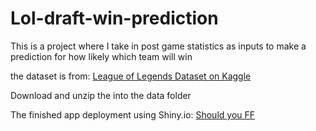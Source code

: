# Lol-draft-win-prediction

This is a project where I take in post game statistics as inputs to make a prediction for how likely which team will win


the dataset is from: [League of Legends Dataset on Kaggle](https://www.kaggle.com/datasets/datasnaek/league-of-legends)

Download and unzip the into the data folder

The finished app deployment using Shiny.io: [Should you FF](https://linh0610.shinyapps.io/ShouldyouFF/)
